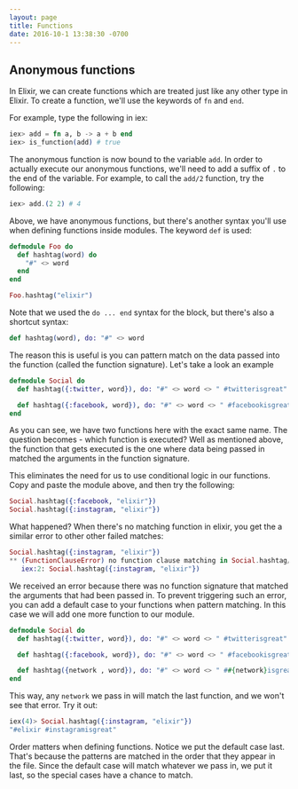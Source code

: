 ```yaml
---
layout: page
title: Functions
date: 2016-10-1 13:38:30 -0700
---
```


## Anonymous functions

In Elixir, we can create functions which are treated just like any other type in Elixir. To create a function, we'll use the keywords of `fn` and `end`.

For example, type the following in iex:

```elixir
iex> add = fn a, b -> a + b end
iex> is_function(add) # true
```

The anonymous function is now bound to the variable `add`. In order to actually execute our anonymous functions, we'll need to add a suffix of `.` to the end of the variable. For example, to call the `add/2` function, try the following:

```elixir
iex> add.(2 2) # 4
```

Above, we have anonymous functions, but there's another syntax you'll use when defining functions inside modules. The keyword `def` is used:

```elixir
defmodule Foo do
  def hashtag(word) do
    "#" <> word
  end  
end

Foo.hashtag("elixir")
```

Note that we used the `do ... end` syntax for the block, but there's also a shortcut syntax:

```elixir
def hashtag(word), do: "#" <> word
```

The reason this is useful is you can pattern match on the data passed into the function (called the function signature). Let's take a look an example

```elixir
defmodule Social do
  def hashtag({:twitter, word}), do: "#" <> word <> " #twitterisgreat"

  def hashtag({:facebook, word}), do: "#" <> word <> " #facebookisgreat"
end
```


As you can see, we have two functions here with the exact same name. The question becomes - which function is executed? Well as mentioned above, the function that gets executed is the one where data being passed in matched the arguments in the function signature.

This eliminates the need for us to use conditional logic in our functions. Copy and paste the module above, and then try the following:

```elixir
Social.hashtag({:facebook, "elixir"})
Social.hashtag({:instagram, "elixir"})
```

What happened? When there's no matching function in elixir, you get the a similar error to other other failed matches:

```elixir
Social.hashtag({:instagram, "elixir"})
** (FunctionClauseError) no function clause matching in Social.hashtag/1
   iex:2: Social.hashtag({:instagram, "elixir"})
```

We received an error because there was no function signature that matched the arguments that had been passed in. To prevent triggering such an error, you can add a default case to your functions when pattern matching. In this case we will add one more function to our module.

```elixir
defmodule Social do
  def hashtag({:twitter, word}), do: "#" <> word <> " #twitterisgreat"

  def hashtag({:facebook, word}), do: "#" <> word <> " #facebookisgreat"

  def hashtag({network , word}), do: "#" <> word <> " ##{network}isgreat"
end
```

This way, any `network` we pass in will match the last function, and we won't see that error. Try it out:  

```elixir
iex(4)> Social.hashtag({:instagram, "elixir"})
"#elixir #instagramisgreat"
```

Order matters when defining functions. Notice we put the default case last. That's because the patterns are matched in the order that they appear in the file. Since the default case will match whatever we pass in, we put it last, so the special cases have a chance to match. 
